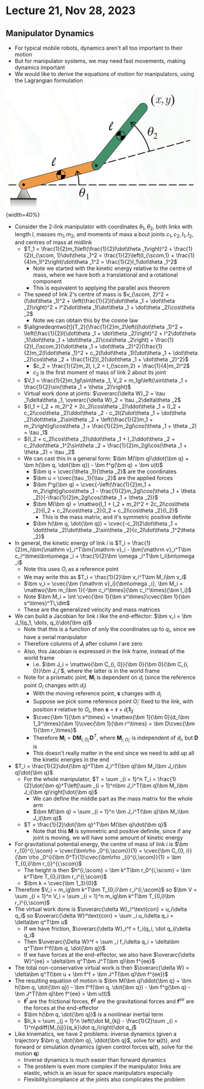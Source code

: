 # Lecture 21, Nov 28, 2023

## Manipulator Dynamics

* For typical mobile robots, dynamics aren't all too important to their motion
* But for manipulator systems, we may need fast movements, making dynamics important
* We would like to derive the equations of motion for manipulators, using the Lagrangian formulation

![Two-link manipulator.](imgs/lec21_1.png){width=40%}

* Consider the 2-link manipulator with coordinates $\theta _1, \theta _2$, both links with length $l$, masses $m_1, m_2$, and moments of mass a bout joints $c_1, c_2, I_1, I_2$, and centres of mass at midlink
	* $T_1 = \frac{1}{2}m_1\left(\frac{1}{2}l\dot\theta _1\right)^2 + \frac{1}{2}I_{\scom, 1}\dot\theta _1^2 = \frac{1}{2}\left(I_{\scom,1} + \frac{1}{4}m_1l^2\right)\dot\theta _1^2 = \frac{1}{2}I_1\dot\theta _1^2$
		* Note we started with the kinetic energy relative to the centre of mass, where we have both a translational and a rotational component
		* This is equivalent to applying the parallel axis theorem
	* The speed of link 2's centre of mass is $v_{\scom, 2}^2 = (l\dot\theta _1)^2 + \left(\frac{1}{2}l(\dot\theta _1 + \dot\theta _2)\right)^2 + l^2\dot\theta _1(\dot\theta _1 + \dot\theta _2)\cos\theta _2$
		* Note we can obtain this by the cosine law
	* $\alignedeqntwo[t]{T_2}{\frac{1}{2}m_2\left((l\dot\theta _1)^2 + \left(\frac{1}{2}l(\dot\theta _1 + \dot\theta _2)\right)^2 + l^2\dot\theta _1(\dot\theta _1 + \dot\theta _2)\cos\theta _2\right) + \frac{1}{2}I_{\scom,2}(\dot\theta _1 + \dot\theta _2)^2}{\frac{1}{2}m_2(l\dot\theta _1)^2 + c_2(l\dot\theta _1)(\dot\theta _1 + \dot\theta _2)\cos\theta _2 + \frac{1}{2}I_2(\dot\theta _1 + \dot\theta _2)^2}$
		* $c_2 = \frac{1}{2}m_2l, I_2 = I_{\scom,2} + \frac{1}{4}m_2l^2$
		* $c_2$ is the first moment of mass of link 2 about its joint
	* $V_1 = \frac{1}{2}m_1gl\sin\theta _1, V_2 = m_1gl\left(\sin\theta _1 + \frac{1}{2}\sin(\theta _1 + \theta _2)\right)$
	* Virtual work done at joints: $\overarc{\delta W}_2 = \tau _1\delta\theta _1, \overarc{\delta W}_2 = \tau _2\delta\theta _2$
	* $(I_1 + I_2 + m_2l^2 + 2c_2l\cos\theta _2)\ddot\theta _1 + (I_2 + c_2l\cos\theta _2)\ddot\theta _2 - c_2l(2\dot\theta _1 + \dot\theta _2)\dot\theta _2\sin\theta _2 + \left(\frac{1}{2}m_1 + m_2\right)gl\cos\theta _1 + \frac{1}{2}m_2gl\cos(\theta _1 + \theta _2) = \tau _1$
	* $(I_2 + c_2l\cos\theta _2)\ddot\theta _1 + I_2\ddot\theta _2 + c_2l\dot\theta _1^2\sin\theta _2 + \frac{1}{2}m_2gl\cos(\theta _1 + \theta _2) = \tau _2$
	* We can cast this in a general form: $\bm M(\bm q)\ddot{\bm q} + \bm h(\bm q, \dot{\bm q}) - \bm f^g(\bm q) = \bm u(t)$
		* $\bm q = \cvec{\theta _1}{\theta _2}$ are the coordinates
		* $\bm u = \cvec{\tau _1}{\tau _2}$ are the applied forces
		* $\bm f^g(\bm q) = \cvec{-\left(\frac{1}{2}m_1 + m_2\right)gl\cos\theta _1 - \frac{1}{2}m_2gl\cos(\theta _1 + \theta _2)}{-\frac{1}{2}m_2gl\cos(\theta _1 + \theta _2)}$
		* $\bm M(\bm q) = \mattwo{I_1 + I_2 + m_2l^2 + 2c_2l\cos\theta _2}{I_2 + c_2l\cos\theta _2}{I_2 + c_2l\cos\theta _2}{I_2}$
			* This is the mass matrix, and it's symmetric positive definite
		* $\bm h(\bm q, \dot{\bm q}) = \cvec{-c_2l(2\dot\theta _1 + \dot\theta _2)\dot\theta _2\sin\theta _2}{c_2l\dot\theta _1^2\theta _2}$
* In general, the kinetic energy of link $i$ is $T_i = \frac{1}{2}m_i\bm{\mathrm v}_i^T\bm{\mathrm v}_i - \bm{\mathrm v}_i^T\bm c_i^\times\bm\omega _i + \frac{1}{2}\bm \omega _i^T\bm I_i\bm\omega _i$
	* Note this uses $O_i$ as a reference point
	* We may write this as $T_i = \frac{1}{2}\bm v_i^T\bm M_i\bm v_i$
	* $\bm v_i = \cvec{\bm {\mathrm v}_i}{\bm\omega _i}, \bm M_i = \mattwo{\bm m_i\bm 1}{-\bm c_i^\times}{\bm c_i^\times}{\bm I_i}$
	* Note $\bm M_i = \int \cvec{\bm 1}{\bm s^\times}\cvec{\bm 1}{\bm s^\times}^T\,\dm$
	* These are the generalized velocity and mass matrices
* We can build a Jacobian for link $i$ like the end-effector: $\bm v_i = \bm J_1(q_1, \dots, q_i)\dot{\bm q}$
	* Note that this is a function of only the coordinates up to $q_i$, since we have a serial manipulator
	* Therefore columns of $\bm J_i$ after column $I$ are zero
	* Also, this Jacobian is expressed in the link frame, instead of the world frame
		* i.e. $\bm J_i = \mattwo{\bm C_{i, 0}}{\bm 0}{\bm 0}{\bm C_{i, 0}}\bm J_i'$, where the latter is in the world frame
	* Note for a prismatic joint, $\bm M_i$ is dependent on $d_i$ (since the reference point $O_i$ changes with $d_i$)
		* With the moving reference point, $\bm s$ changes with $d_i$
		* Suppose we pick some reference point $O_i'$ fixed to the link, with position $\bm r$ relative to $O_i$, then $\bm s = \bm r + d_i\bm 1_3$
		* $\cvec{\bm 1}{\bm s^\times} = \mattwo{\bm 1}{\bm 0}{d_i\bm 1_3^\times}{\bm 1}\cvec{\bm 1}{\bm r^\times} = \bm D\cvec{\bm 1}{\bm r_\times}$
		* Therefore $\bm M_i = \bm D\bm M_{i,O_i'}\bm D^T$, where $\bm M_{i,O_i'}$ is independent of $d_i$, but $\bm D$ is
		* This doesn't really matter in the end since we need to add up all the kinetic energies in the end
* $T_i = \frac{1}{2}\dot{\bm q}^T\bm J_i^T(\bm q)\bm M_i\bm J_i(\bm q)\dot{\bm q}$
	* For the whole manipulator, $T = \sum _{i = 1}^n T_i = \frac{1}{2}\dot{\bm q}^T\left[\sum _{i = 1}^n\bm J_i^T(\bm q)\bm M_i\bm J_i(\bm q)\right]\dot{\bm q}$
		* We can define the middle part as the mass matrix for the whole arm
		* $\bm M(\bm q) = \sum _{i = 1}^n \bm J_i^T(\bm q)\bm M_i\bm J_i(\bm q)$
	* $T = \frac{1}{2}\dot{\bm q}^T\bm M(\bm q)\dot{\bm q}$
		* Note that this $\bm M$ is symmetric and positive definite, since if any joint is moving, we will have some amount of kinetic energy
* For gravitational potential energy, the centre of mass of link $i$ is $\bm r_{0}^{i,\scom} = \cvec{\bm\rho _0^{i,\scom}}{1} = \cvec{\bm C_{0, i}}{\bm \rho _0^i}{\bm 0^T}{1}\cvec{\bm\rho _{i}^{i,\scom}}{1} = \bm T_{0,i}\bm r_{i}^{i,\scom}$
	* The height is then $h^{i,\scom} = \bm k^T\bm r_0^{i,\scom} = \bm k^T\bm T_{0,i}\bm r_i^{i,\scom}$
	* $\bm k = \cvec{\bm 1_3}{0}$
* Therefore $V_i = m_ig\bm k^T\bm T_{0,i}\bm r_i^{i,\scom}$ so $\bm V = \sum _{i = 1}^n V_i = \sum _{i = 1}^n m_ig\bm k^T\bm T_{0,i}\bm r_i^{i,\scom}$
* The virtual work done is $\overarc{\delta W}_i^\text{con} = u_i\delta q_i$ so $\overarc{\delta W}^\text{con} = \sum _i u_i\delta q_i = \delta\bm q^T\bm u$
	* If we have friction, $\overarc{\delta W}_i^f = f_i(q_i, \dot q_i)\delta q_i$
	* Then $\overarc{\Delta W}^f = \sum _i f_i\delta q_i = \delta\bm q^T\bm f^f(\bm q, \dot{\bm q})$
	* If we have forces at the end-effector, we also have $\overarc{\delta W}^{ee} = \delta\bm q^T\bm J^T(\bm q)\bm f^{ee}$
* The total non-conservative virtual work is then $\overarc{\delta W} = \delta\bm q^T(\bm u + \bm f^f + \bm J^T(\bm q)\bm f^{ee})$
* The resulting equation of motion is $\bm M(\bm q)\ddot{\bm q} + \bm h(\bm q, \dot{\bm q}) - \bm f^f(\bm q, \dot{\bm q}) - \bm f^g(\bm q) - \bm J^T(\bm q)\bm f^{ee} = \bm u(t)$
	* $\bm f^f$ are the frictional forces, $\bm f^g$ are the gravitational forces and $\bm f^{ee}$ are the forces at the end-effector
	* $\bm h(\bm q, \dot{\bm q})$ is a nonlinear inertial term
	* $h_k = \sum _{j = 1}^n \left(\dot M_{kj} - \frac{1}{2}\sum _{i = 1}^n\pdiff{M_{ij}}{q_k}\dot q_i\right)\dot q_j$
* Like kinematics, we have 2 problems: inverse dynamics (given a trajectory $\bm q, \dot{\bm q}, \ddot{\bm q}$, solve for $\bm u(t)$), and forward or simulation dynamics (given control forces $\bm u(t)$, solve for the motion $\bm q$)
	* Inverse dynamics is much easier than forward dynamics
	* The problem is even more complex if the manipulator links are elastic, which is an issue for space manipulators especially
	* Flexibility/compliance at the joints also complicates the problem

